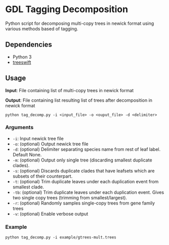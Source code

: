 # GDL Tagging Decomposition

Python script for decomposing multi-copy trees in newick format using various methods based of tagging.

## Dependencies

- Python 3
- [treeswift](https://github.com/niemasd/TreeSwift)

## Usage

**Input**: File containing list of multi-copy trees in newick format

**Output**: File containing list resulting list of trees after decomposition in newick format

```
python tag_decomp.py -i <input_file> -o <ouput_file> -d <delimiter>
```

### Arguments

- `-i`: Input newick tree file
- `-o`: (optional) Output newick tree file
- `-d`: (optional) Delimiter separating species name from rest of leaf label. Default None.
- `-m`: (optional) Output only single tree (discarding smallest duplicate clades).
- `-s`: (optional) Discards duplicate clades that have leafsets which are subsets of their counterpart.
- `-t`: (optional) Trim duplicate leaves under each duplication event from smallest clade.
- `-tb`: (optional) Trim duplicate leaves under each duplication event. Gives two single copy trees (trimming from smallest/largest).
- `-r`: (optional) Randomly samples single-copy trees from gene family trees
- `-v`: (optional) Enable verbose output

### Example

```
python tag_decomp.py -i example/gtrees-mult.trees
```
